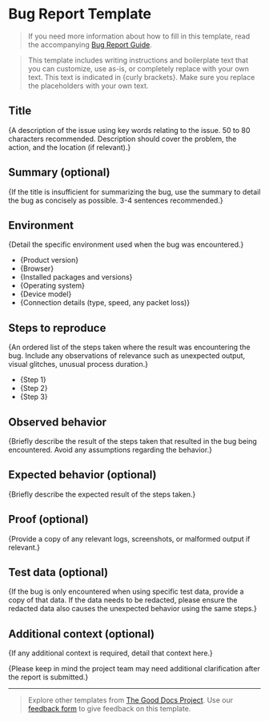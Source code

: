 # Bug Report Template

> If you need more information about how to fill in this template, read the accompanying [Bug Report Guide](guide-bug-report.md).

> This template includes writing instructions and boilerplate text that you can customize, use as-is, or completely replace with your own text. This text is indicated in {curly brackets}. Make sure you replace the placeholders with your own text.

## Title

{A description of the issue using key words relating to the issue. 50 to 80 characters recommended. Description should cover the problem, the action, and the location (if relevant).}

## Summary (optional)

{If the title is insufficient for summarizing the bug, use the summary to detail the bug as concisely as possible. 3-4 sentences recommended.}

## Environment

{Detail the specific environment used when the bug was encountered.}

* {Product version}
* {Browser}
* {Installed packages and versions}
* {Operating system}
* {Device model}
* {Connection details (type, speed, any packet loss)}

## Steps to reproduce

{An ordered list of the steps taken where the result was encountering the bug. Include any observations of relevance such as unexpected output, visual glitches, unusual process duration.}

* {Step 1}
* {Step 2}
* {Step 3}

## Observed behavior

{Briefly describe the result of the steps taken that resulted in the bug being encountered. Avoid any assumptions regarding the behavior.}

## Expected behavior (optional)

{Briefly describe the expected result of the steps taken.}

## Proof (optional)

{Provide a copy of any relevant logs, screenshots, or malformed output if relevant.} 

## Test data (optional)

{If the bug is only encountered when using specific test data, provide a copy of that data. If the data needs to be redacted, please ensure the redacted data also causes the unexpected behavior using the same steps.}

## Additional context (optional)

{If any additional context is required, detail that context here.}

{Please keep in mind the project team may need additional clarification after the report is submitted.}

---

> Explore other templates from [The Good Docs Project](https://thegooddocsproject.dev/). Use our [feedback form](https://thegooddocsproject.dev/feedback/) to give feedback on this template.